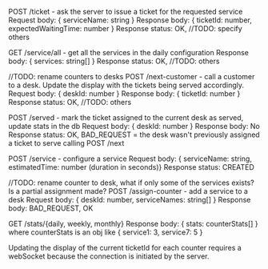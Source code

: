 POST /ticket - ask the server to issue a ticket for the requested service
    Request body: { serviceName: string }
    Response body: { ticketId: number, expectedWaitingTime: number }
    Response status: OK, //TODO: specify others
    
GET /service/all - get all the services in the daily configuration
    Response body: { services: string[] }
    Response status: OK, //TODO: others

//TODO: rename counters to desks
POST /next-customer - call a customer to a desk. Update the display with the tickets being served accordingly.
    Request body: { deskId: number }
    Response body: { ticketId: number }
    Response status: OK, //TODO: others

POST /served - mark the ticket assigned to the current desk as served, update stats in the db
    Request body: { deskId: number }
    Response body: No
    Response status: OK, BAD_REQUEST = the desk wasn't previously assigned a ticket to serve calling POST /next

POST /service - configure a service
    Request body: { serviceName: string, estimatedTime: number (duration in seconds)}
    Response status: CREATED

//TODO: rename counter to desk, what if only some of the services exists? Is a partial assignment made?
POST /assign-counter - add a service to a desk
    Request body: { deskId: number, serviceNames: string[] }
    Response body: BAD_REQUEST, OK

GET /stats/{daily, weekly, monthly}
    Response body: { stats: counterStats[] } where counterStats is an obj like
        {
            service1: 3,
            service7: 5
        }

Updating the display of the current ticketId for each counter 
requires a webSocket because the connection is initiated by the server.